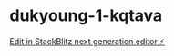 # dukyoung-1-kqtava

[Edit in StackBlitz next generation editor ⚡️](https://stackblitz.com/~/github.com/Cotten1219/dukyoung-1-kqtava)